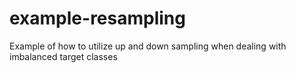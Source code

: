 # example-resampling
Example of how to utilize up and down sampling when dealing with imbalanced target classes
